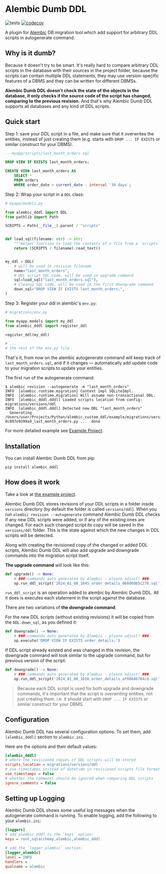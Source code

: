 # Alembic Dumb DDL

![tests](https://github.com/Vanderhoof/alembic-dddl/actions/workflows/tests.yml/badge.svg) [![codecov](https://codecov.io/gh/Vanderhoof/alembic-dddl/graph/badge.svg?token=BQJBA9PXPN)](https://codecov.io/gh/Vanderhoof/alembic-dddl)

A plugin for [Alembic](https://alembic.sqlalchemy.org/en/latest/) DB migration tool which add support for arbitrary DDL scripts in autogenerate command.

## Why is it dumb?

Because it doesn't try to be smart. It's really hard to compare arbitrary DDL scripts in the database with their sources in the project folder, because the scripts can contain multiple DDL statements, they may use version-specific features of a DBMS and they can be written for different DBMSs.

**Alembic Dumb DDL doesn't check the state of the objects in the database, it only checks if the source code of the script has changed, comparing to the previous revision.** And that's why Alembic Dumb DDL supports all databases and any kind of DDL scripts.

## Quick start

Step 1: save your DDL script in a file, and make sure that it overwrites the entities, instead of just creating them (e.g. starts with `DROP ... IF EXISTS` or similar construct for your DBMS).

```sql
-- myapp/scripts/last_month_orders.sql

DROP VIEW IF EXISTS last_month_orders;

CREATE VIEW last_month_orders AS
    SELECT *
    FROM orders
    WHERE order_date > current_date - interval '30 days';
```

Step 2: Wrap your script in a `DDL` class:

```python
# myapp/models.py

from alembic_dddl import DDL
from pathlib import Path

SCRIPTS = Path(__file__).parent / "scripts"


def load_sql(filename: str) -> str:
    """Helper function to load the contents of a file from a `scripts` directory"""
    return (SCRIPTS / filename).read_text()


my_ddl = DDL(
    # will be used in revision filename
    name="last_month_orders",
    # DDL script SQL code, will be used in upgrade command
    sql=load_sql("last_month_orders.sql"),
    # Cleanup SQL code, will be used in the first downgrade command
    down_sql="DROP VIEW IF EXISTS last_month_orders;",
)
```

Step 3: Register your ddl in alembic's `env.py`:

```python
# migrations/env.py

from myapp.models import my_ddl
from alembic_dddl import register_ddl

register_ddl(my_ddl)

# ...
# the rest of the env.py file
```

That's it, from now on the alembic autogenerate command will keep track of `last_month_orders.sql`, and if it changes — automatically add update code to your migration scripts to update your entities.

The first run of the autogenerate command:

```shell
$ alembic revision --autogenerate -m "last_month_orders"
INFO  [alembic.runtime.migration] Context impl SQLiteImpl.
INFO  [alembic.runtime.migration] Will assume non-transactional DDL.
INFO  [alembic_dddl.dddl] Loaded scripts location from config: migrations/versions/ddl
INFO  [alembic_dddl.dddl] Detected new DDL "last_month_orders"
  Generating /Users/user/Projects/Python/alembic_custom_ddl/example/migrations/versions/2024_01_08_0955-0c897e9399a9_last_month_orders.py ...  done
```

For more detailed example see [Example Project](https://github.com/Vanderhoof/alembic-dddl/tree/master/example/).

## Installation

You can install Alembic Dumb DDL from pip:

```shell
pip install alembic_dddl
```

## How does it work

Take a look at [the example project](https://github.com/Vanderhoof/alembic-dddl/tree/master/example/).

Alembic Dumb DDL stores revisions of your DDL scripts in a folder inside `versions` directory (by default the folder is called `versions/ddl`). When you run `alembic revision --autogenerate` command Alembic Dumb DDL checks if any new DDL scripts were added, or if any of the existing ones are changed. For each such changed script its copy will be saved in the `versions/ddl` folder. This is the state against which the new changes in DDL scripts will be detected.

Along with creating the revisioned copy of the changed or added DDL scripts, Alembic Dumb DDL will also add upgrade and downgrade commands into the migration script itself.

**The upgrade command** will look like this:

```python
def upgrade() -> None:
    # ### commands auto generated by Alembic - please adjust! ###
    op.run_ddl_script('2024_01_08_1045_order_details_060d60b5c278.sql')
```

`run_ddl_script` is an operation added to alembic by Alembic Dumb DDL. All it does is executes each statement in the script against the database.

There are two variations of **the downgrade command**.

For the new DDL scripts (without existing revisions) it will be copied from the `DDL.down_sql`, as you defined it:

```python
def downgrade() -> None:
    # ### commands auto generated by Alembic - please adjust! ###
    op.execute('DROP VIEW IF EXISTS order_details;')
```

If DDL script already existed and was changed in this revision, the downgrade command will look similar to the upgrade command, but for previous version of the script:

```python
def downgrade() -> None:
    # ### commands auto generated by Alembic - please adjust! ###
    op.run_ddl_script('2024_01_08_1016_order_details_af80846764cd.sql')
```

> Because each DDL script is used for both upgrade and downgrade commands, it's important that the script is *overwriting* entities, not just creating them. i.e. it should start with `DROP ... IF EXISTS` or similar construct for your DBMS.

## Configuration

Alembic Dumb DDL has several configuration options. To set them, add `[alembic_dddl]` section to `alembic.ini`.

Here are the options and their default values:

```ini
[alembic_dddl]
# where the revisioned copies of DDL scripts will be stored
scripts_location = migrations/versions/ddl
# use timestamps instead of datetime in revisioned scripts file format
use_timestamps = False
# whether the comments should be ignored when comparing DDL scripts
ignore_comments = False
```

## Setting up Logging

Alembic Dumb DDL shows some useful log messages when the autogenerate command is running. To enable logging, add the following to your `alembic.ini`:

```ini
[loggers]
# add alembic_dddl to the `keys` option:
keys = root,sqlalchemy,alembic,alembic_dddl

# add the `logger_alembic` section:
[logger_alembic]
level = INFO
handlers =
qualname = alembic
```
